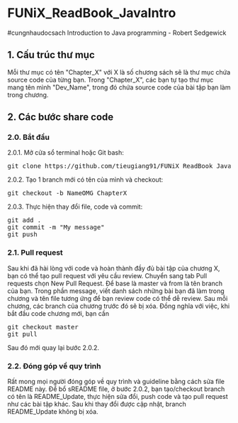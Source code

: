 # FUNiX_ReadBook_JavaIntro
#cungnhaudocsach Introduction to Java programming - Robert Sedgewick

## 1. Cấu trúc thư mục

Mỗi thư mục có tên "Chapter_X" với X là số chương sách sẽ là thư mục chứa source code của từng bạn. Trong "Chapter_X", các bạn tự tạo thư mục mang tên mình "Dev_Name", trong đó chứa source code của bài tập bạn làm trong chương.
## 2. Các bước share code

### 2.0. Bắt đầu

2.0.1. Mở cửa sổ terminal hoặc Git bash:</br>
<pre>
git clone https://github.com/tieugiang91/FUNiX_ReadBook_JavaIntro.git
</pre>
2.0.2. Tạo 1 branch mới có tên của mình và checkout:</br>
<pre>
git checkout -b NameOMG_ChapterX
</pre>
2.0.3. Thực hiện thay đổi file, code và commit:</br>
<pre>
git add .
git commit -m "My message"
git push
</pre>

### 2.1. Pull request

Sau khi đã hài lòng với code và hoàn thành đầy đủ bài tập của chương X, bạn có thể tạo pull request với yêu cầu review. Chuyển sang tab Pull requests chọn New Pull Request. Để base là master và from là tên branch của bạn. Trong phần message, viết danh sách những bài bạn đã làm trong chương và tên file tương ứng để bạn review code có thể dễ review.
Sau mỗi chương, các branch của chương trước đó sẽ bị xóa. Đồng nghĩa với việc, khi bắt đầu code chương mới, bạn cần
<pre>
git checkout master
git pull
</pre>
Sau đó mới quay lại bước 2.0.2.

### 2.2. Đóng góp về quy trình

Rất mong mọi người đóng góp về quy trình và guideline bằng cách sửa file README này.
Để bổ sREADME file, ở bước 2.0.2, bạn tạo/checkout branch có tên là README_Update, thực hiện sửa đổi, push code và tạo pull request như các bài tập khác. Sau khi thay đổi được cập nhật, branch README_Update không bị xóa. 
